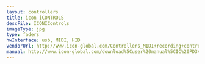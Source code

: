 ```yaml
---
layout: controllers
title: icon iCONTROLS
descFile: ICONIControls
imageType: jpg
type: faders
hwInterface: usb, MIDI, HID
vendorUrl: http://www.icon-global.com/Controllers_MIDI+recording+controllers_iControls+.htm
manual: http://www.icon-global.com/download%5Cuser%20manual%5CIC%20PD3V1.00-E.zip
---
```


